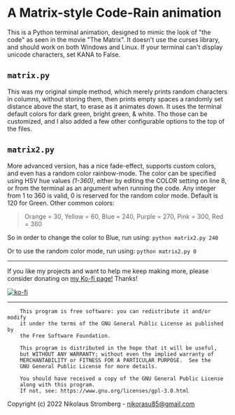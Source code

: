 # A Matrix-style Code-Rain animation

This is a Python terminal animation, designed to mimic the look of "the code"
as seen in the movie "The Matrix".
It doesn't use the curses library, and should work on both Windows and Linux.
If your terminal can't display unicode characters, set KANA to False.

## `matrix.py`

This was my original simple method, which merely prints random characters in
columns, without storing them, then prints empty spaces a randomly set distance
above the start, to erase as it animates down. It uses the terminal default
colors for dark green, bright green, & white. Tho those can be customized, and
I also added a few other configurable options to the top of the files.

## `matrix2.py`

More advanced version, has a nice fade-effect, supports custom colors, and even
has a random color rainbow-mode. The color can be specified using HSV hue
values _(1-360)_, either by editing the COLOR setting on line 8, or from the
terminal as an argument when running the code. Any integer from 1 to 360 is
valid, 0 is reserved for the random color mode. Default is 120 for Green.
Other common colors:
> Orange = 30, Yellow = 60, Blue = 240, Purple = 270, Pink = 300, Red = 360

So in order to change the color to Blue, run using: `python matrix2.py 240`

Or to use the random color mode, run using: `python matrix2.py 0`

---

If you like my projects and want to help me keep making more,
please consider donating on [my Ko-fi page!](https://ko-fi.com/nik85)
Thanks!

[![ko-fi](https://ko-fi.com/img/githubbutton_sm.svg)](https://ko-fi.com/F1F4GRRWB)

---

        This program is free software: you can redistribute it and/or modify
        it under the terms of the GNU General Public License as published by
        the Free Software Foundation.

        This program is distributed in the hope that it will be useful,
        but WITHOUT ANY WARRANTY; without even the implied warranty of
        MERCHANTABILITY or FITNESS FOR A PARTICULAR PURPOSE.  See the
        GNU General Public License for more details.

        You should have received a copy of the GNU General Public License
        along with this program.
        If not, see: https://www.gnu.org/licenses/gpl-3.0.html

Copyright (c) 2022  Nikolaus Stromberg - nikorasu85@gmail.com
